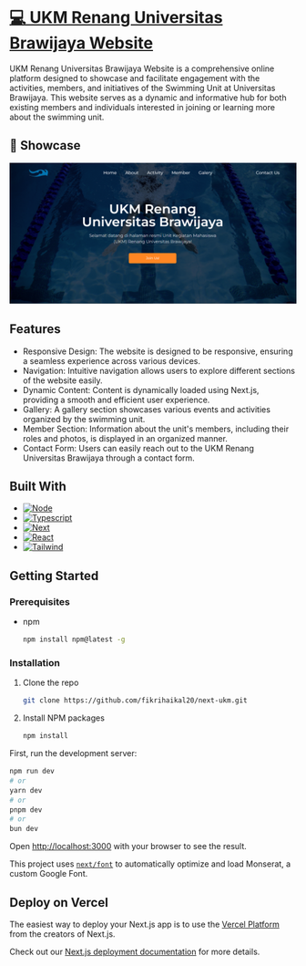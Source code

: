 # [💻 UKM Renang Universitas Brawijaya Website](https://next-ukm.vercel.app/)

UKM Renang Universitas Brawijaya Website is a comprehensive online platform designed to showcase and facilitate engagement with the activities, members, and initiatives of the Swimming Unit at Universitas Brawijaya. This website serves as a dynamic and informative hub for both existing members and individuals interested in joining or learning more about the swimming unit.

## 📸 Showcase
<p align="center">
<img src="./public/demo.PNG" width="600"><br>
</p>

## Features
* Responsive Design: The website is designed to be responsive, ensuring a seamless experience across various devices.
* Navigation: Intuitive navigation allows users to explore different sections of the website easily.
* Dynamic Content: Content is dynamically loaded using Next.js, providing a smooth and efficient user experience.
* Gallery: A gallery section showcases various events and activities organized by the swimming unit.
* Member Section: Information about the unit's members, including their roles and photos, is displayed in an organized manner.
* Contact Form: Users can easily reach out to the UKM Renang Universitas Brawijaya through a contact form.

## Built With
* [![Node][Node.js]][Node-url]
* [![Typescript][Typescript]][Typescript-url]
* [![Next][Next.js]][Next-url]
* [![React][React.js]][React-url]
* [![Tailwind][Tailwind-css]][Tailwind-url]

## Getting Started

### Prerequisites

* npm
  ```sh
  npm install npm@latest -g
  ```

### Installation

1. Clone the repo
   ```sh
   git clone https://github.com/fikrihaikal20/next-ukm.git
   ```
2. Install NPM packages
   ```sh
   npm install
   ```

First, run the development server:

```bash
npm run dev
# or
yarn dev
# or
pnpm dev
# or
bun dev
```

Open [http://localhost:3000](http://localhost:3000) with your browser to see the result.

This project uses [`next/font`](https://nextjs.org/docs/basic-features/font-optimization) to automatically optimize and load Monserat, a custom Google Font.

## Deploy on Vercel

The easiest way to deploy your Next.js app is to use the [Vercel Platform](https://vercel.com/new?utm_medium=default-template&filter=next.js&utm_source=create-next-app&utm_campaign=create-next-app-readme) from the creators of Next.js.

Check out our [Next.js deployment documentation](https://nextjs.org/docs/deployment) for more details.

<!-- MARKDOWN LINKS & IMAGES -->
<!-- https://www.markdownguide.org/basic-syntax/#reference-style-links -->
[Node.js]: https://img.shields.io/badge/Node%20Js-20232A?style=for-the-badge&logo=nodedotjs
[Node-url]: https://nodejs.org/en
[Typescript]: https://img.shields.io/badge/Typescript-20232A?style=for-the-badge&logo=typescript
[Typescript-url]: https://www.typescriptlang.org/
[Next.js]: https://img.shields.io/badge/next.js-000000?style=for-the-badge&logo=nextdotjs&logoColor=white
[Next-url]: https://nextjs.org/
[React.js]: https://img.shields.io/badge/React-20232A?style=for-the-badge&logo=react&logoColor=61DAFB
[React-url]: https://reactjs.org/
[Tailwind-css]: https://img.shields.io/badge/Tailwind-20232A?style=for-the-badge&logo=tailwindcss&logoColor=61DAFB
[Tailwind-url]: https://tailwindcss.com/

